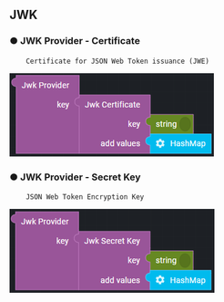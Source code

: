 ## JWK

### ● JWK Provider - Certificate

        Certificate for JSON Web Token issuance (JWE)

![](../../../../img/assets/image%20%28247%29.png)

### ● JWK Provider - Secret Key

        JSON Web Token Encryption Key

![](../../../../img/assets/image%20%28277%29.png)
